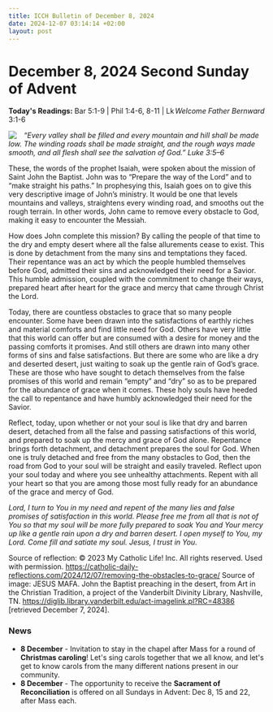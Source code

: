 ```yaml
---
title: ICCH Bulletin of December 8, 2024
date: 2024-12-07 03:14:14 +02:00
layout: post
---
```


# December 8, 2024 Second Sunday of Advent 
<span style="float: right"><em>Welcome Father Bernward</em></span>
**Today's Readings:** Bar 5:1-9 | Phil 1:4-6, 8-11 | Lk 3:1-6


<img style="float: left; margin-right: 1em;" src="https://diglib.library.vanderbilt.edu/cdri/jpeg/Mafa054.jpg">

*“Every valley shall be filled and every mountain and hill shall be made low. The winding roads shall be made straight, and the rough ways made smooth, and all flesh shall see the salvation of God.” Luke 3:5–6*

These, the words of the prophet Isaiah, were spoken about the mission of Saint John the Baptist. John was to “Prepare the way of the Lord” and to “make straight his paths.” In prophesying this, Isaiah goes on to give this very descriptive image of John’s ministry. It would be one that levels mountains and valleys, straightens every winding road, and smooths out the rough terrain. In other words, John came to remove every obstacle to God, making it easy to encounter the Messiah.

How does John complete this mission? By calling the people of that time to the dry and empty desert where all the false allurements cease to exist. This is done by detachment from the many sins and temptations they faced. Their repentance was an act by which the people humbled themselves before God, admitted their sins and acknowledged their need for a Savior. This humble admission, coupled with the commitment to change their ways, prepared heart after heart for the grace and mercy that came through Christ the Lord.

Today, there are countless obstacles to grace that so many people encounter. Some have been drawn into the satisfactions of earthly riches and material comforts and find little need for God. Others have very little that this world can offer but are consumed with a desire for money and the passing comforts it promises. And still others are drawn into many other forms of sins and false satisfactions. But there are some who are like a dry and deserted desert, just waiting to soak up the gentle rain of God’s grace. These are those who have sought to detach themselves from the false promises of this world and remain “empty” and “dry” so as to be prepared for the abundance of grace when it comes. These holy souls have heeded the call to repentance and have humbly acknowledged their need for the Savior.

Reflect, today, upon whether or not your soul is like that dry and barren desert, detached from all the false and passing satisfactions of this world, and prepared to soak up the mercy and grace of God alone. Repentance brings forth detachment, and detachment prepares the soul for God. When one is truly detached and free from the many obstacles to God, then the road from God to your soul will be straight and easily traveled. Reflect upon your soul today and where you see unhealthy attachments. Repent with all your heart so that you are among those most fully ready for an abundance of the grace and mercy of God.

*Lord, I turn to You in my need and repent of the many lies and false promises of satisfaction in this world. Please free me from all that is not of You so that my soul will be more fully prepared to soak You and Your mercy up like a gentle rain upon a dry and barren desert. I open myself to You, my Lord. Come fill and satiate my soul. Jesus, I trust in You.*

Source of reflection: © 2023 My Catholic Life! Inc. All rights reserved. Used with permission. https://catholic-daily-reflections.com/2024/12/07/removing-the-obstacles-to-grace/
Source of image: JESUS MAFA. John the Baptist preaching in the desert, from Art in the Christian Tradition, a project of the Vanderbilt Divinity Library, Nashville, TN. https://diglib.library.vanderbilt.edu/act-imagelink.pl?RC=48386 [retrieved December 7, 2024].

### News 

* **8 December** - Invitation to stay in the chapel after Mass for a round of **Christmas caroling**! Let's sing carols together that we all know, and let's get to know carols from the many different nations present in our community.
* **8 December** - The opportunity to receive the **Sacrament of Reconciliation** is offered on all Sundays in Advent: Dec 8, 15 and 22, after Mass each.
